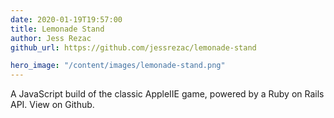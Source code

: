 ```yaml
---
date: 2020-01-19T19:57:00
title: Lemonade Stand
author: Jess Rezac
github_url: https://github.com/jessrezac/lemonade-stand

hero_image: "/content/images/lemonade-stand.png"
---
```


A JavaScript build of the classic AppleIIE game, powered by a Ruby on Rails API. View on Github.
